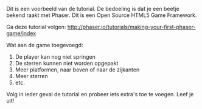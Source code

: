 Dit is een voorbeeld van de tutorial. De bedoeling is dat je een beetje bekend raakt met Phaser. Dit is een Open Source HTML5 Game Framework.

Ga deze tutorial volgen:
http://phaser.io/tutorials/making-your-first-phaser-game/index

Wat aan de game toegevoegd:
1. De player kan nog niet springen
2. De sterren kunnen niet worden opgepakt
3. Meer platformen, naar boven of naar de zijkanten
4. Meer sterren
5. etc.

Volg in ieder geval de tutorial en probeer iets extra's toe te voegen. Leef je uit!